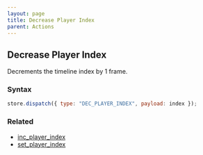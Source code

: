 ```yaml
---
layout: page
title: Decrease Player Index
parent: Actions
---
```


## Decrease Player Index

Decrements the timeline index by 1 frame.

### Syntax

```js
store.dispatch({ type: "DEC_PLAYER_INDEX", payload: index });
```

### Related

- [inc_player_index](./inc_player_index.md)
- [set_player_index](./set_flag_index.md)
